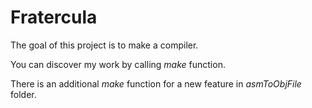 # Fratercula

The goal of this project is to make a compiler.

You can discover my work by calling *make* function.

There is an additional *make* function for a new feature in *asmToObjFile* folder.
